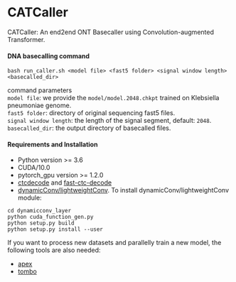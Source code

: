 
# CATCaller
CATCaller: An end2end ONT Basecaller using Convolution-augmented Transformer.

#### DNA basecalling command
```angular2
bash run_caller.sh <model file> <fast5 folder> <signal window length> <basecalled_dir>
```
command parameters  
`model file`: we provide the `model/model.2048.chkpt` trained on Klebsiella pneumoniae genome.   
`fast5 folder`: directory of original sequencing fast5 files.   
`signal window length`: the length of the signal segment, default: `2048`.   
`basecalled_dir`: the output directory of basecalled files.  

#### Requirements and Installation
* Python version >= 3.6 
* CUDA/10.0
* pytorch_gpu version >= 1.2.0    
* [ctcdecode](https://github.com/parlance/ctcdecode.git) and [fast-ctc-decode](https://github.com/nanoporetech/fast-ctc-decode)
* [dynamicConv/lightweightConv](https://github.com/pytorch/fairseq).
To install dynamicConv/lightweightConv module:
```
cd dynamicconv_layer
python cuda_function_gen.py
python setup.py build
python setup.py install --user
```
If you want to process new datasets and parallelly train a new model, the following tools are also needed:
* [apex](https://github.com/NVIDIA/apex)
* [tombo](https://github.com/nanoporetech/tombo)